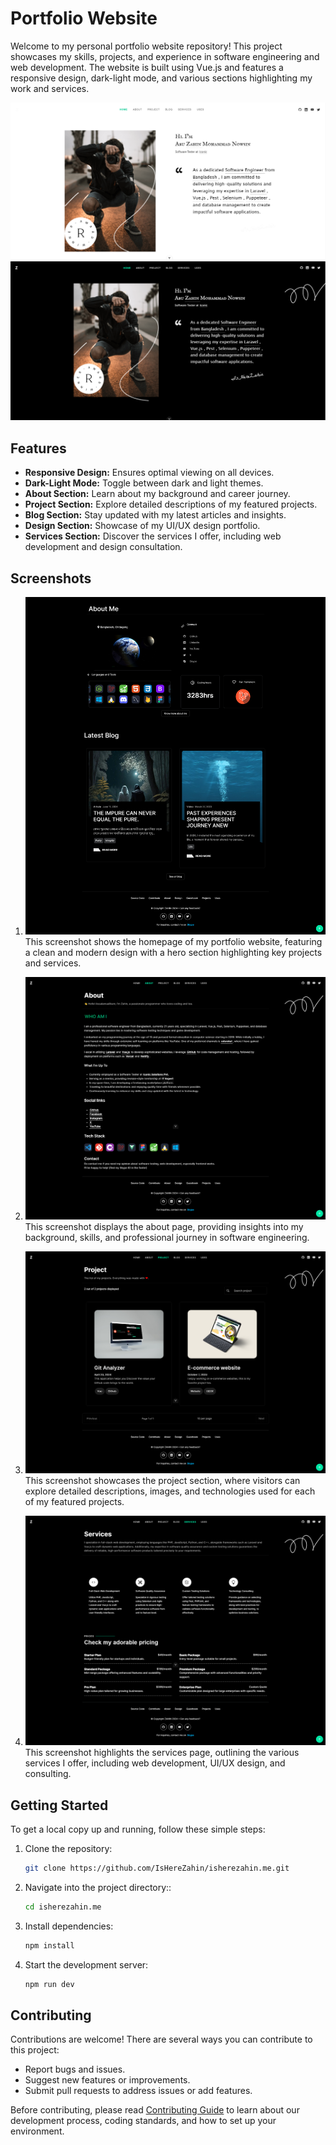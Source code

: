 # Portfolio Website

Welcome to my personal portfolio website repository! This project showcases my skills, projects, and experience in software engineering and web development. The website is built using Vue.js and features a responsive design, dark-light mode, and various sections highlighting my work and services.

![Portfolio Website Light MoodPreview](./public/assets/web/hero-white.png)
![Portfolio Website Dark Mood Preview](./public/assets/web/hero.png)

## Features

- **Responsive Design:** Ensures optimal viewing on all devices.
- **Dark-Light Mode:** Toggle between dark and light themes.
- **About Section:** Learn about my background and career journey.
- **Project Section:** Explore detailed descriptions of my featured projects.
- **Blog Section:** Stay updated with my latest articles and insights.
- **Design Section:** Showcase of my UI/UX design portfolio.
- **Services Section:** Discover the services I offer, including web development and design consultation.

## Screenshots


1. ![Home Page](./public/assets/web/home.png)
   This screenshot shows the homepage of my portfolio website, featuring a clean and modern design with a hero section highlighting key projects and services.

2. ![About Page](./public/assets/web/about.png)
   This screenshot displays the about page, providing insights into my background, skills, and professional journey in software engineering.

3. ![Project Page](./public/assets/web/project.png)
   This screenshot showcases the project section, where visitors can explore detailed descriptions, images, and technologies used for each of my featured projects.

4. ![Services Page](./public/assets/web/service.png)
   This screenshot highlights the services page, outlining the various services I offer, including web development, UI/UX design, and consulting.


## Getting Started

To get a local copy up and running, follow these simple steps:

1. Clone the repository:
   ```sh
   git clone https://github.com/IsHereZahin/isherezahin.me.git

2. Navigate into the project directory::
   ```sh
   cd isherezahin.me

3. Install dependencies:
   ```sh
   npm install

4. Start the development server:
   ```sh
   npm run dev

## Contributing
Contributions are welcome! There are several ways you can contribute to this project:

- Report bugs and issues.
- Suggest new features or improvements.
- Submit pull requests to address issues or add features.

Before contributing, please read [Contributing Guide](./CONTRIBUTING.md) to learn about our development process, coding standards, and how to set up your environment.
